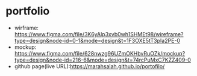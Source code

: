 # portfolio
- wirframe: <https://www.figma.com/file/3K6yAlp3xvb0wh1SHMEt98/wireframe?type=design&node-id=0-1&mode=design&t=1F3OXE5tT3pIa2PE-0>
- mockup: <https://www.figma.com/file/628nwzg96UZmOKHbvRuOZk/mockup?type=design&node-id=216-6&mode=design&t=74rcPuMxC7KZZ409-0>
- github page(live URL):<https://marahsalah.github.io/portofilo/>
